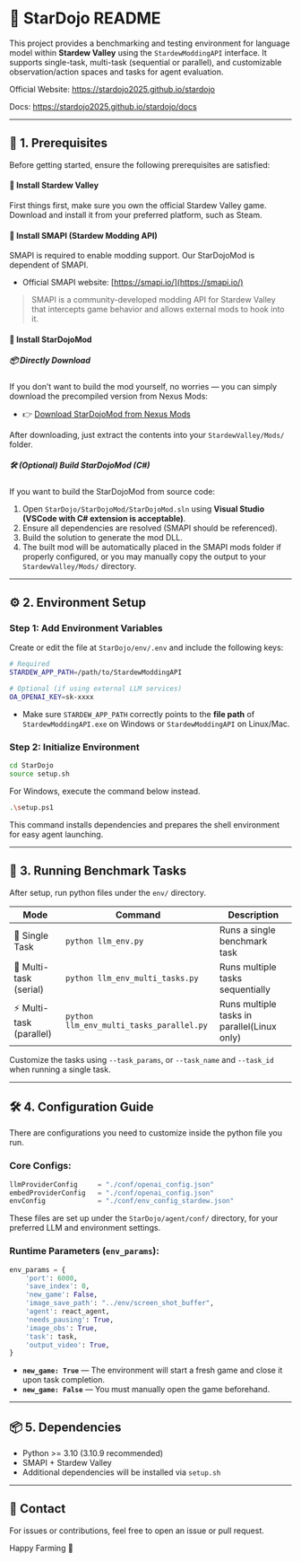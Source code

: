 # 🌾 StarDojo README

This project provides a benchmarking and testing environment for language model within **Stardew Valley** using the `StardewModdingAPI` interface. It supports single-task, multi-task (sequential or parallel), and customizable observation/action spaces and tasks for agent evaluation.

Official Website: https://stardojo2025.github.io/stardojo

Docs: https://stardojo2025.github.io/stardojo/docs

---

## 🔧 1. Prerequisites

Before getting started, ensure the following prerequisites are satisfied:

#### 📌 Install Stardew Valley

First things first, make sure you own the official Stardew Valley game. Download and install it from your preferred platform, such as Steam.

#### 🔧 Install SMAPI (Stardew Modding API)

SMAPI is required to enable modding support. Our StarDojoMod is dependent of SMAPI.

- Official SMAPI website: [https://smapi.io/](https://smapi.io/)

> SMAPI is a community-developed modding API for Stardew Valley that intercepts game behavior and allows external mods to hook into it.

#### 🔧 Install StarDojoMod

##### 📦 Directly Download

If you don’t want to build the mod yourself, no worries — you can simply download the precompiled version from Nexus Mods:

* 👉 [Download StarDojoMod from Nexus Mods](https://www.nexusmods.com/stardewvalley/mods/34175)

After downloading, just extract the contents into your `StardewValley/Mods/` folder.

##### 🛠 (Optional) Build StarDojoMod (C#)

If you want to build the StarDojoMod from source code:

1. Open `StarDojo/StarDojoMod/StarDojoMod.sln` using **Visual Studio (VSCode with C# extension is acceptable)**.
2. Ensure all dependencies are resolved (SMAPI should be referenced).
3. Build the solution to generate the mod DLL.
4. The built mod will be automatically placed in the SMAPI mods folder if properly configured, or you may manually copy the output to your `StardewValley/Mods/` directory.

---

## ⚙️ 2. Environment Setup

### Step 1: Add Environment Variables

Create or edit the file at `StarDojo/env/.env` and include the following keys:

```bash
# Required
STARDEW_APP_PATH=/path/to/StardewModdingAPI

# Optional (if using external LLM services)
OA_OPENAI_KEY=sk-xxxx
````

* Make sure `STARDEW_APP_PATH` correctly points to the **file path** of `StardewModdingAPI.exe` on Windows or `StardewModdingAPI` on Linux/Mac.

### Step 2: Initialize Environment

```bash
cd StarDojo
source setup.sh
```

For Windows, execute the command below instead.
```bash
.\setup.ps1
```

This command installs dependencies and prepares the shell environment for easy agent launching.

---

## 🚀 3. Running Benchmark Tasks

After setup, run python files under the `env/` directory.

| Mode                    | Command                        | Description                      |
| ----------------------- | ------------------------------ | -------------------------------- |
| 🧪 Single Task          | `python llm_env.py`                      | Runs a single benchmark task     |
| 🔁 Multi-task (serial)  | `python llm_env_multi_tasks.py`          | Runs multiple tasks sequentially |
| ⚡ Multi-task (parallel) | `python llm_env_multi_tasks_parallel.py` | Runs multiple tasks in parallel(Linux only)  |

Customize the tasks using `--task_params`, or `--task_name` and `--task_id` when running a single task.

---

## 🛠 4. Configuration Guide

There are configurations you need to customize inside the python file you run.

### Core Configs:

```python
llmProviderConfig     = "./conf/openai_config.json"
embedProviderConfig   = "./conf/openai_config.json"
envConfig             = "./conf/env_config_stardew.json"
```

These files are set up under the `StarDojo/agent/conf/` directory, for your preferred LLM and environment settings.

### Runtime Parameters (`env_params`):

```python
env_params = {
    'port': 6000,
    'save_index': 0,
    'new_game': False,
    'image_save_path': "../env/screen_shot_buffer",
    'agent': react_agent,
    'needs_pausing': True,
    'image_obs': True,
    'task': task,
    'output_video': True,
}
```

* **`new_game: True`** — The environment will start a fresh game and close it upon task completion.
* **`new_game: False`** — You must manually open the game beforehand.

---

## 📦 5. Dependencies

* Python >= 3.10 (3.10.9 recommended)
* SMAPI + Stardew Valley
* Additional dependencies will be installed via `setup.sh`

---

## 📮 Contact

For issues or contributions, feel free to open an issue or pull request.

Happy Farming 🌽

